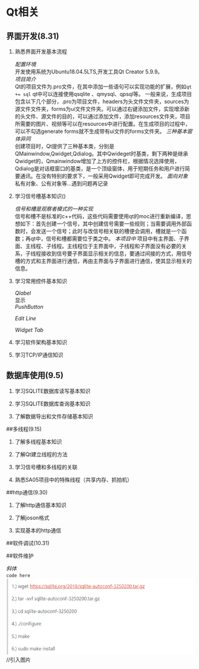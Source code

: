 # Qt相关


## 界面开发(8.31)

1. 熟悉界面开发基本流程  

	*配置环境*  
	开发使用系统为Ubuntu18.04.5LTS,开发工具Qt Creator 5.9.9。  
	*项目简介*  
	Qt的项目文件为.pro文件，在其中添加一些语句可以实现功能的扩展，例如`qt += sql` qt中可以连接使用qsqlite 、qmysql、qpsql等。
	一般来说，生成项目包含以下几个部分，.pro为项目文件，headers为头文件文件夹，sources为源文件文件夹，forms为ui文件文件夹。可以通过右键添加文件，实现增添新的头文件、源文件的目的，可以通过添加文件，添加resources文件夹，项目所需要的图片、视频等可以在resources中进行配置。在生成项目的过程中，可以不勾选generate forms就不生成带有ui文件的forms文件夹。
	*三种基本窗体异同*  
	创建项目时，Qt提供了三种基本类，分别是QMainwindow,Qwidget,Qdialog。其中Qwideget时基类，剩下两种是继承Qwidget的，Qmainwindow增加了上方的控件栏，根据情况选择使用，Qdialog是对话框窗口的基类，是一个顶级窗体，用于短期任务和用户进行简要通讯。在没有特别的要求下，一般采用Qwidget即可完成开发。
	*面向对象*  
	私有对象、公有对象等...遇到问题再记录  
	


2. 学习信号槽基本知识()  

	*信号和槽是观察者模式的一种实现*  
	信号和槽不是标准的c++代码，这些代码需要使用qt的moc进行重新编译，思想如下：首先创建一个信号，其中创建信号需要一些规则；当需要调用外部函数时，会发送一个信号；此时与改信号相关联的槽便会调用，槽就是一个函数；再qt中，信号和槽都需要位于类之中。
	*本项目中*
	项目中有主界面、子界面、主线程、子线程。主线程位于主界面中，子线程和子界面没有必要的关系，子线程接收到信号要子界面显示相关的信息，要通过间接的方式，用信号槽的方式和主界面进行通信，再由主界面与子界面进行通信，使其显示相关的信息。


3. 学习常用控件基本知识 
 
	*Qlabel*  
	显示  
	*PushButton*  

	*Edit Line*  

	*Widget Tab*  


4. 学习软件架构基本知识  


5. 学习TCP/IP通信知识  



## 数据库使用(9.5)  

1. 学习SQLITE数据库读写基本知识  


2. 学习SQLITE数据库查询基本知识 

 
3. 了解数据导出和文件存储基本知识  



##多线程(9.15)  

1. 了解多线程基本知识  


2. 了解Qt建立线程的方法


3. 学习信号槽和多线程的关联  


4. 熟悉SA05项目中的特殊线程（共享内存、抓拍机）

##http通信(9.30)  

1. 了解http通信基本知识  

2. 了解joson格式

3. 实现基本的http通信


##软件调试(10.31)




##软件维护






*斜体*  
`code here`
![](qt_1.png)  //引入图片  





